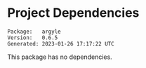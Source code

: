 # Project Dependencies
    Package:   argyle
    Version:   0.6.5
    Generated: 2023-01-26 17:17:22 UTC

This package has no dependencies.
